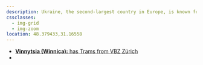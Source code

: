 ```yaml
---
description: Ukraine, the second-largest country in Europe, is known for its rich cultural heritage, fertile plains, the historic city of Kyiv, and significant industrial and agricultural output.
cssclasses:
  - img-grid
  - img-zoom
location: 48.379433,31.16558
---
```

* [**Vinnytsia (Winnica):** has Trams from VBZ Zürich](https://en.wikipedia.org/wiki/Vinnytsia#Tram)
* 
